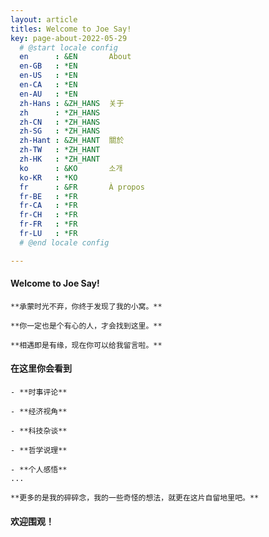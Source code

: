 ```yaml
---
layout: article
titles: Welcome to Joe Say!
key: page-about-2022-05-29
  # @start locale config
  en      : &EN       About
  en-GB   : *EN
  en-US   : *EN
  en-CA   : *EN
  en-AU   : *EN
  zh-Hans : &ZH_HANS  关于
  zh      : *ZH_HANS
  zh-CN   : *ZH_HANS
  zh-SG   : *ZH_HANS
  zh-Hant : &ZH_HANT  關於
  zh-TW   : *ZH_HANT
  zh-HK   : *ZH_HANT
  ko      : &KO       소개
  ko-KR   : *KO
  fr      : &FR       À propos
  fr-BE   : *FR
  fr-CA   : *FR
  fr-CH   : *FR
  fr-FR   : *FR
  fr-LU   : *FR
  # @end locale config

---
```


<!-- ---我是一条分割线--- -->

#### Welcome to Joe Say!
    
    **承蒙时光不弃，你终于发现了我的小窝。**
    
    **你一定也是个有心的人，才会找到这里。**
    
    **相遇即是有缘，现在你可以给我留言啦。**
    
#### 在这里你会看到

    - **时事评论**
    
    - **经济视角**
    
    - **科技杂谈**
    
    - **哲学说理**
    
    - **个人感悟**
    ...
    
    **更多的是我的碎碎念，我的一些奇怪的想法，就更在这片自留地里吧。**
    
#### 欢迎围观！

